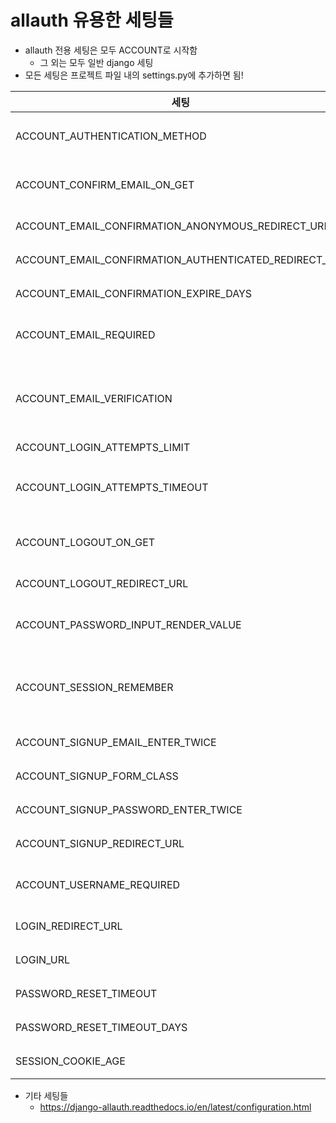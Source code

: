 # allauth 유용한 세팅들

- allauth 전용 세팅은 모두 ACCOUNT로 시작함
  - 그 외는 모두 일반 django 세팅
- 모든 세팅은 프로젝트 파일 내의 settings.py에 추가하면 됨!

|세팅|값|디폴트 값|설명|
|--|--|--|--|
|ACCOUNT_AUTHENTICATION_METHOD|"username", "email", "username_email"|"username"|로그인 방법 설정 : 유저네임 사용("username"), 이메일 사용("email"), 둘다 사용 가능("username_email")|
|ACCOUNT_CONFIRM_EMAIL_ON_GET|True, False|False|이메일 인증 링크를 클릭하면 바로 인증됨(True), 이메일 인증 링크를 클릭하면 인증 confirmation 페이지로 이동(False)|
|ACCOUNT_EMAIL_CONFIRMATION_ANONYMOUS_REDIRECT_URL|URL(URL 경로, URL 네임 모두 가능)|LOGIN_URL (아래 참고)|로그인이 안된 상태로 인증을 완료했을 때 리디렉트되는 URL|
|ACCOUNT_EMAIL_CONFIRMATION_AUTHENTICATED_REDIRECT_URL|URL (URL 경로, URL 네임 모두 가능)|LOGIN_REDICRECT_URL (아래 참고)|로그인이 된 상태로 인증을 완료했을 때 리디렉트되는 URL|
|ACCOUNT_EMAIL_CONFIRMATION_EXPIRE_DAYS|이메일 인증 링크 만료 기간 (단위: 일)|3|이메일 인증 링크 만료 기간|
|ACCOUNT_EMAIL_REQUIRED|True, False|False|회원가입 시 이메일을 꼭 입력해야 하는지 결정 : 이메일을 반드시 입력(True), 이메일을 선택적으로 입력(False)|
|ACCOUNT_EMAIL_VERIFICATION|"mandatory", "optional", "none"|"optional"|이메일 인증 필요 여부 설정 : 회원가입 시 인증 메일 발송 & 인증 완료 후 로그인 가능(mandatory), 회원가입 시 이메일 인증 발송 & 인증 필수X(optional), 회원가입 시 인증 메일 발송X(none)|
|ACCOUNT_LOGIN_ATTEMPTS_LIMIT|최대 로그인 실패 횟수|5|최대 로그인 실패 횟수|
|ACCOUNT_LOGIN_ATTEMPTS_TIMEOUT|로그인이 잠기는 기간 (단위: 초)|300|로그인 시도가 ACCOUNT_LOGIN_ATTEMPTS_LIMIT을 초과하면 설정하는 시간만큼 로그인이 잠김|
|ACCOUNT_LOGOUT_ON_GET|True, False|False|로그아웃 링크를 클릭하면 바로 로그아웃(True), 로그아웃 링크를 클릭하면 로그아웃 confirmation 페이지로 이동(False)|
|ACCOUNT_LOGOUT_REDIRECT_URL|URL (URL 경로, URL 네임 모두 가능)|"/"|로그아웃 시 리디렉트되는 URL|
|ACCOUNT_PASSWORD_INPUT_RENDER_VALUE|True, False|False|폼 유효성 검사를 실패한 경우, 입력했던 비밀번호가 채워진 상태로 폼이 돌아오는지 설정|
|ACCOUNT_SESSION_REMEMBER|None, True, False|None|브라우저를 닫으면 유저를 로그아웃 시킬지 결정 : 유저가 체크박스를 통해 선택(None), 브라우저를 닫아도 로그인 유지(True), 브라우저를 닫으면 로그아웃(False)|
|ACCOUNT_SIGNUP_EMAIL_ENTER_TWICE|True, False|False|회원가입 시 이메일을 두 번 입력해야 하는지를 설정|
|ACCOUNT_SIGNUP_FORM_CLASS|폼 클래스 (e.g. 'myapp.forms.SignupForm')|None|회원가입 페이지에서 추가 정보를 받아야 할 때, 사용할 폼 클래스를 지정|
|ACCOUNT_SIGNUP_PASSWORD_ENTER_TWICE|True, False|False|회원가입 시 비밀번호를 두 번 입력해야 하는지를 설정|
|ACCOUNT_SIGNUP_REDIRECT_URL|URL (URL 경로, URL 네임 모두 가능)|LOGIN_REDIRECT_URL (아래 참고)|회원가입 성공 시 리디렉트되는 URL|
|ACCOUNT_USERNAME_REQUIRED|True, False|True|회원가입 시 유저네임을 입력해야 하는지 결정 : 유저네임 입력O(True), 유저네임 입력X(False)|
|LOGIN_REDIRECT_URL|URL (URL 경로, URL 네임 모두 가능)|'/accounts/profile/'|성공적인 로그인 시 리디렉트되는 URL|
|LOGIN_URL|URL (URL 경로, URL 네임 모두 가능)|'/accounts/login/'|웹사이트의 로그인 URL(뷰 접근 제어:Decorator, Mixin 강의 참고)|
|PASSWORD_RESET_TIMEOUT|비밀번호 재설정 링크 만료 기간 (단위: 초)|259200 (3일)|비밀번호 재설정 링크 만료 기간 (Django 3.1 이후 버전)|
|PASSWORD_RESET_TIMEOUT_DAYS|비밀번호 재설정 링크 만료 기간 (단위: 일)|3|비밀번호 재설정 링크 만료 기간 (Django 3.0 이전 버전)|
|SESSION_COOKIE_AGE|세션 쿠키 만료 기간 (단위: 초)|1209600 (2주)|세션 쿠키 만료 기간 (로그인을 얼마나 오랫동안 유지할 것인지 결정)|

- 기타 세팅들
  - https://django-allauth.readthedocs.io/en/latest/configuration.html